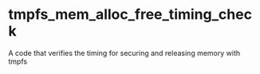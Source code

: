 # tmpfs_mem_alloc_free_timing_check
A code that verifies the timing for securing and releasing memory with tmpfs
